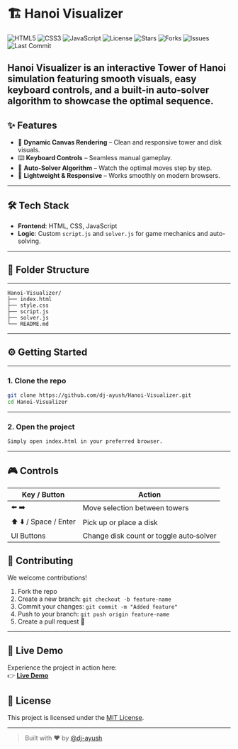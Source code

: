 # 🏗️ Hanoi Visualizer
![HTML5](https://img.shields.io/badge/HTML5-Markup-orange?logo=html5&logoColor=white)
![CSS3](https://img.shields.io/badge/CSS3-Styles-blue?logo=css3&logoColor=white)
![JavaScript](https://img.shields.io/badge/JavaScript-Frontend-yellow?logo=javascript&logoColor=white)
![License](https://img.shields.io/badge/License-MIT-green.svg)
![Stars](https://img.shields.io/github/stars/dj-ayush/Hanoi-Visualizer?style=social)
![Forks](https://img.shields.io/github/forks/dj-ayush/Hanoi-Visualizer?style=social)
![Issues](https://img.shields.io/github/issues/dj-ayush/Hanoi-Visualizer?color=orange)
![Last Commit](https://img.shields.io/github/last-commit/dj-ayush/Hanoi-Visualizer?color=blue)

**Hanoi Visualizer** is an interactive Tower of Hanoi simulation featuring smooth visuals, easy keyboard controls, and a built‑in auto‑solver algorithm to showcase the optimal sequence.
---

## ✨ Features

- 🎨 **Dynamic Canvas Rendering** – Clean and responsive tower and disk visuals.
- ⌨️ **Keyboard Controls** – Seamless manual gameplay.
- 🤖 **Auto-Solver Algorithm** – Watch the optimal moves step by step.
- 📱 **Lightweight & Responsive** – Works smoothly on modern browsers.

---

## 🛠️ Tech Stack

- **Frontend**: HTML, CSS, JavaScript  
- **Logic**: Custom `script.js` and `solver.js` for game mechanics and auto-solving.

---

## 📁 Folder Structure
---
```
Hanoi-Visualizer/
├── index.html
├── style.css
├── script.js
├── solver.js
└── README.md
```

---

## ⚙️ Getting Started
---
### 1. Clone the repo
```bash
git clone https://github.com/dj-ayush/Hanoi-Visualizer.git
cd Hanoi-Visualizer
```
---
### 2. Open the project
```bash
Simply open index.html in your preferred browser.
```
---
## 🎮 Controls

| Key / Button | Action |
|--------------|--------|
| ⬅️ ➡️ | Move selection between towers |
| ⬆️ ⬇️ / Space / Enter | Pick up or place a disk |
| UI Buttons | Change disk count or toggle auto‑solver |


## 🤝 Contributing

We welcome contributions!

1. Fork the repo
2. Create a new branch: `git checkout -b feature-name`
3. Commit your changes: `git commit -m "Added feature"`
4. Push to your branch: `git push origin feature-name`
5. Create a pull request 🚀

---
## 📌 Live Demo

Experience the project in action here:  
👉 **[Live Demo](https://hanoi-visualizer.vercel.app/)**  

## 📄 License

This project is licensed under the [MIT License](LICENSE).

---

> Built with ❤️ by [@dj-ayush](https://github.com/dj-ayush)
